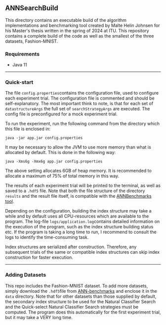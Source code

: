 ## ANNSearchBuild

This directory contains an executable build of the algorithm implementations and benchmarking tool created by Malte Helin Johnsen for his Master's thesis written in the spring of 2024 at ITU. This repository contains a complete build of the code as well as the smallest of the three datasets, Fashion-MNIST. 

### Requirements
- Java 11

---

### Quick-start


The file `config.properties`contains the configuration file, used to configure each experiment trial. The configuration file is commented and should be self-explanatory. The most important think to note, is that for each set of `datastructureArgs` the full set of `searchStrategyArgs` are executed. The config file is preconfigured for a mock experiment trial.

To run the experiment, run the following command from the directory which this file is enclosed in:

`java -jar app.jar config.properties`

It may be necessary to allow the JVM to use more memory than what is allocated by default. This is done in the following way:

`java -Xms6g -Xmx6g app.jar config.properties`

The above setting allocates 6GB of heap memory. It is recommended to allocate a maximum of 75% of total memory in this way.

The results of each experiment trial will be printed to the terminal, as well as saved to a `.hdf5` file. Note that both the file structure of the directory `results` and the result file itself, is compatible with the [ANNBenchmarks tool](https://github.com/erikbern/ann-benchmarks/).

Depending on the configuration, building the index structure may take a while and by default uses all CPU-resources which are available to the program. The log-file `logs/application.log`contains detailed information on the execution of the program, such as the index structure building status etc. If the program is taking a long time to run, I recommend to consult the logs to identify the time-consuming task.

Index structures are serialized after construction. Therefore, any subsequent trials of the same or compatible index structures can skip index construction for faster execution.

---
### Adding Datasets

This repo includes the Fashion-MNIST dataset. To add more datasets, simply download the `.hdf5`file from [ANN-benchmarks](https://ann-benchmarks.com/) and enclose it in the `data` directory. Note that for other datasets than those supplied by default, the secondary index structure to be used for the Natural Classifier Search and the Quick-select Natural Classifier Search strategies must be computed. The program does this automatically for the first experiment trial, but it may take a VERY long time.